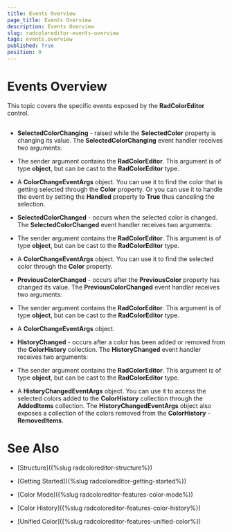 ```yaml
---
title: Events Overview
page_title: Events Overview
description: Events Overview
slug: radcoloreditor-events-overview
tags: events,overview
published: True
position: 0
---
```


# Events Overview



This topic covers the specific events exposed by the __RadColorEditor__ control. 

## 

* __SelectedColorChanging__ - raised while the __SelectedColor__ property is changing its value. The __SelectedColorChanging__ event handler receives two arguments:
						

* The sender argument contains the __RadColorEditor__. This argument is of type __object__, but can be cast to the __RadColorEditor__ type.
						

* A __ColorChangeEventArgs__ object. You can use it to find the color that is getting selected through the __Color__ property. Or you can use it to handle the event by setting the __Handled__ property to __True__ thus canceling the selection.
						

* __SelectedColorChanged__ - occurs when the selected color is changed. The __SelectedColorChanged__ event handler receives two arguments:
						

* The sender argument contains the __RadColorEditor__. This argument is of type __object__, but can be cast to the __RadColorEditor__ type.
							

* A __ColorChangeEventArgs__ object. You can use it to find the selected color through the __Color__ property. 
							

* __PreviousColorChanged__ - occurs after the __PreviousColor__ property has changed its value. The __PreviousColorChanged__ event handler receives two arguments:
						

* The sender argument contains the __RadColorEditor__. This argument is of type __object__, but can be cast to the __RadColorEditor__ type.
							

* A __ColorChangeEventArgs__ object. 
							

* __HistoryChanged__ - occurs after a color has been added or removed from the __ColorHistory__ collection. The __HistoryChanged__ event handler receives two arguments:
						

* The sender argument contains the __RadColorEditor__. This argument is of type __object__, but can be cast to the __RadColorEditor__ type.
							

* A __HistoryChangedEventArgs__ object. You can use it to access the selected colors added to the __ColorHistory__ collection through the __AddedItems__ collection. The __HistoryChangedEventArgs__ object also exposes a collection of the colors removed from the __ColorHistory__ - __RemovedItems__.
							

# See Also

 * [Structure]({%slug radcoloreditor-structure%})

 * [Getting Started]({%slug radcoloreditor-getting-started%})

 * [Color Mode]({%slug radcoloreditor-features-color-mode%})

 * [Color History]({%slug radcoloreditor-features-color-history%})

 * [Unified Color]({%slug radcoloreditor-features-unified-color%})
